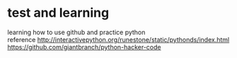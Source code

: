 # test and learning
learning how to use github and practice python  
reference  http://interactivepython.org/runestone/static/pythonds/index.html
https://github.com/giantbranch/python-hacker-code
